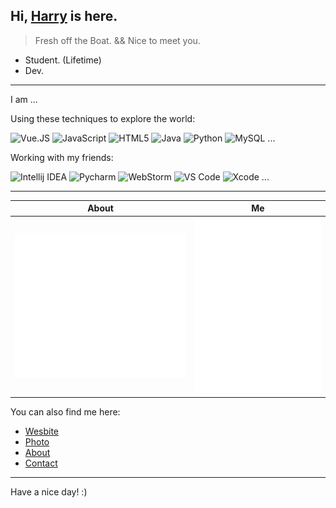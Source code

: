 <head>
  <link rel="stylesheet" href="https://cdn.jsdelivr.net/npm/@fortawesome/fontawesome-free/css/all.min.css">
</head>


## Hi, [Harry](https://www.harrly.com) is here.

> Fresh off the Boat. && Nice to meet you.

- Student. (Lifetime)
- Dev.

---

I am ...

Using these techniques to explore the world:

![Vue.JS](https://img.shields.io/badge/-Vue.js-35495c.svg?&style=flat-square&logo=vue.js&logoColor=default)
![JavaScript](https://img.shields.io/badge/-JavaScript-black?style=flat-square&logo=JavaScript&logoColor=default)
![HTML5](https://img.shields.io/badge/-HTML5-edede8?style=flat-square&logo=HTML5&logoColor=default)
![Java](https://img.shields.io/badge/-Java-ea3323?style=flat-square&logo=Java&logoColor=default)
![Python](https://img.shields.io/badge/-Python-375a81?style=flat-square&logo=Python&logoColor=default)
![MySQL](https://img.shields.io/badge/-MySQL-edede8?style=flat-square&logo=MySQL&logoColor=default)
...

Working with my friends:

![Intellij IDEA](https://img.shields.io/badge/-Intellij%20IDEA-red?style=flat-square&logo=Intellij%20Idea&logoColor=default)
![Pycharm](https://img.shields.io/badge/-Pycharm-375a81?style=flat-square&logo=Pycharm&logoColor=default)
![WebStorm](https://img.shields.io/badge/-WebStorm-51a5dd?style=flat-square&logo=Webstorm&logoColor=default)
![VS Code](https://img.shields.io/badge/-VS%20Code-007acc?style=flat-square&logo=Visual%20Studio%20Code&logoColor=default)
![Xcode](https://img.shields.io/badge/-Xcode-edede8?style=flat-square&logo=Xcode&logoColor=default)
...

---

| About | Me |
| - | - |
| ![Metrics](./img/metrics/metrics.svg) | ![Metrics](./img/metrics/metrics.additional.svg) |

You can also find me here:

- [Wesbite](https://www.harrly.com)
- [Photo](https://photo.harrly.com)
- [About](https://blog.harrly.com/about)
- [Contact](mailto:hi@hiio.me)

---

Have a nice day! :)
